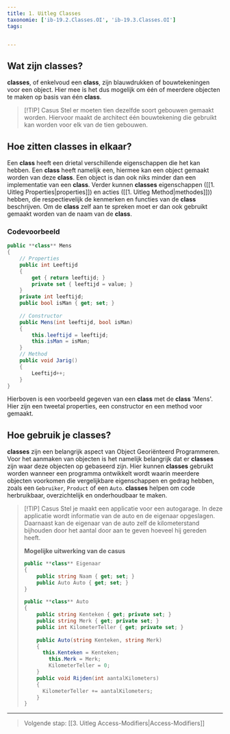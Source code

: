 ```yaml
---
title: 1. Uitleg Classes
taxonomie: ['ib-19.2.Classes.OI', 'ib-19.3.Classes.OI']
tags:


---
```


## Wat zijn **classes**?
**classes**, of enkelvoud een **class**, zijn blauwdrukken of bouwtekeningen voor een object. Hier mee is het dus mogelijk om één of meerdere objecten te maken op basis van één **class**.

> [!TIP] Casus
> Stel er moeten tien dezelfde soort gebouwen gemaakt worden. Hiervoor maakt de architect één bouwtekening die gebruikt kan worden voor elk van de tien gebouwen.

## Hoe zitten **classes** in elkaar?
Een **class** heeft een drietal verschillende eigenschappen die het kan hebben. Een **class** heeft namelijk een, hiermee kan een object gemaakt worden van deze **class**. Een object is dan ook niks minder dan een implementatie van een **class**. Verder kunnen **classes** eigenschappen ([[1. Uitleg Properties|properties]]) en acties ([[1. Uitleg Method|methodes]])) hebben, die respectievelijk de kenmerken en functies van de **class** beschrijven.
Om de **class** zelf aan te spreken moet er dan ook gebruikt gemaakt worden van de naam van de **class**.

### Codevoorbeeld
```C#
public **class** Mens  
{  
    // Properties  
    public int Leeftijd  
    {  
        get { return leeftijd; }  
        private set { leeftijd = value; }  
    }  
    private int leeftijd;  
    public bool isMan { get; set; }  
  
    // Constructor  
    public Mens(int leeftijd, bool isMan)  
    {        
	    this.leeftijd = leeftijd;  
        this.isMan = isMan;  
    }  
    // Method  
    public void Jarig()  
    {        
	    Leeftijd++;  
    }
}
```

Hierboven is een voorbeeld gegeven van een **class** met de **class** 'Mens'. Hier zijn een tweetal properties, een constructor en een method voor gemaakt.

## Hoe gebruik je **classes**?
**classes** zijn een belangrijk aspect van Object Georiënteerd Programmeren. Voor het aanmaken van objecten is het namelijk belangrijk dat er **classes** zijn waar deze objecten op gebaseerd zijn. 
Hier kunnen **classes** gebruikt worden wanneer een programma ontwikkelt wordt waarin meerdere objecten voorkomen die vergelijkbare eigenschappen en gedrag hebben, zoals een `Gebruiker`, `Product` of een `Auto`. **classes** helpen om code herbruikbaar, overzichtelijk en onderhoudbaar te maken.

> [!TIP] Casus
> Stel je maakt een applicatie voor een autogarage. In deze applicatie wordt informatie van de auto en de eigenaar opgeslagen. Daarnaast kan de eigenaar van de auto zelf de kilometerstand bijhouden door het aantal door aan te geven hoeveel hij gereden heeft.
> 
> **Mogelijke uitwerking van de casus**
> ```C#
> public **class** Eigenaar  
> {  
>     public string Naam { get; set; }  
>     public Auto Auto { get; set; }  
> }  
>   
> public **class** Auto  
> {  
>     public string Kenteken { get; private set; }  
>     public string Merk { get; private set; }  
>     public int KilometerTeller { get; private set; }  
>   
>     public Auto(string Kenteken, string Merk)  
>     {
> 	    this.Kenteken = Kenteken;  
>         this.Merk = Merk;  
>         KilometerTeller = 0;  
>     }  
>     public void Rijden(int aantalKilometers)  
>     {
> 	    KilometerTeller += aantalKilometers;  
>     }
> }
> ```

---

> Volgende stap: [[3. Uitleg Access-Modifiers|Access-Modifiers]]
